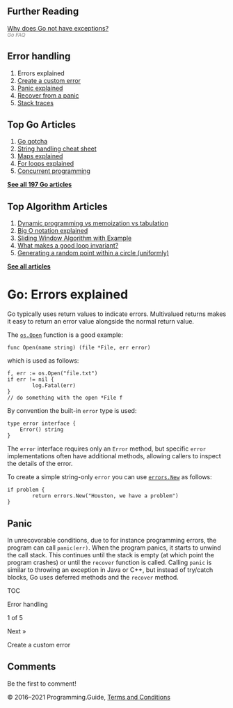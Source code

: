 <span class="underline"></span>

<span class="underline"></span>

## Further Reading

[Why does Go not have exceptions?](https://golang.org/doc/faq#exceptions)  
<span style="color: grey; font-style: italic; font-size: smaller">Go FAQ</span>

## Error handling

1.  Errors explained
2.  [Create a custom error](create-error.html)
3.  [Panic explained](panic-explained.html)
4.  [Recover from a panic](recover-from-panic.html)
5.  [Stack traces](stack-trace.html)

## Top Go Articles

1.  [Go gotcha](go-gotcha.html)
2.  [String handling cheat sheet](string-functions-reference-cheat-sheet.html)
3.  [Maps explained](maps-explained.html)
4.  [For loops explained](for-loop.html)
5.  [Concurrent programming](go-concurrency-tutorial.html)

[**See all 197 Go articles**](index.html)

<span class="underline"></span>

## Top Algorithm Articles

1.  [Dynamic programming vs memoization vs tabulation](../dynamic-programming-vs-memoization-vs-tabulation.html)
2.  [Big O notation explained](../big-o-notation-explained.html)
3.  [Sliding Window Algorithm with Example](../sliding-window-example.html)
4.  [What makes a good loop invariant?](../what-makes-a-good-loop-invariant.html)
5.  [Generating a random point within a circle (uniformly)](../random-point-within-circle.html)

[**See all articles**](../index.html)

# Go: Errors explained

Go typically uses return values to indicate errors. Multivalued returns makes it easy to return an error value alongside the normal return value.

The [`os.Open`](https://golang.org/pkg/os/#Open) function is a good example:

    func Open(name string) (file *File, err error)

which is used as follows:

    f, err := os.Open("file.txt")
    if err != nil {
            log.Fatal(err)
    }
    // do something with the open *File f

By convention the built-in `error` type is used:

    type error interface {
        Error() string
    }

The `error` interface requires only an `Error` method, but specific `error` implementations often have additional methods, allowing callers to inspect the details of the error.

To create a simple string-only `error` you can use [`errors.New`](https://golang.org/pkg/errors/#New) as follows:

    if problem {
            return errors.New("Houston, we have a problem")
    }

## Panic

In unrecovorable conditions, due to for instance programming errors, the program can call `panic(err)`. When the program panics, it starts to unwind the call stack. This continues until the stack is empty (at which point the program crashes) or until the `recover` function is called. Calling `panic` is similar to throwing an exception in Java or C++, but instead of try/catch blocks, Go uses deferred methods and the `recover` method.

[](go-errors-tutorial.html)

TOC

Error handling

1 of 5

<a href="create-error.html" class="next"></a>

Next »

Create a custom error

## Comments

Be the first to comment!

© 2016–2021 Programming.Guide, [Terms and Conditions](../terms-and-conditions.html)
